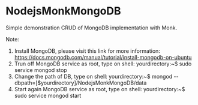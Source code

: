 # NodejsMonkMongoDB

Simple demonstration CRUD of MongoDB implementation with Monk.

Note:

1. Install MongoDB, please visit this link for more information: https://docs.mongodb.com/manual/tutorial/install-mongodb-on-ubuntu
2. Trun off MongoDB service as root, type on shell: yourdirectory:~$ sudo service mongod stop
3. Change the path of DB, type on shell: yourdirectory:~$ mongod --dbpath=[$yourdirectory]/NodejsMonkMongoDB/data
4. Start again MongoDB service as root, type on shell: yourdirectory:~$ sudo service mongod start
